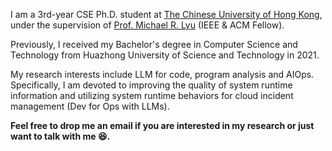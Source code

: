 I am a 3rd-year CSE Ph.D. student at [The Chinese University of Hong Kong](https://www.cuhk.edu.hk), under the supervision of [Prof. Michael R. Lyu](https://www.cse.cuhk.edu.hk/lyu/) (IEEE & ACM Fellow).

Previously, I received my Bachelor's degree in Computer Science and Technology from Huazhong University of Science and Technology in 2021.

My research interests include LLM for code, program analysis and AIOps. Specifically, I am devoted to improving the quality of system runtime information and utilizing system runtime behaviors for cloud incident management (Dev for Ops with LLMs). 

**Feel free to drop me an email if you are interested in my research or just want to talk with me 😆.**
